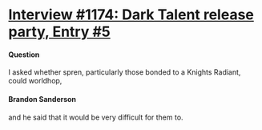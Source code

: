 # [Interview #1174: Dark Talent release party, Entry #5](https://www.theoryland.com/intvmain.php?i=1174#5)

#### Question

I asked whether spren, particularly those bonded to a Knights Radiant, could worldhop,

#### Brandon Sanderson

and he said that it would be very difficult for them to.

